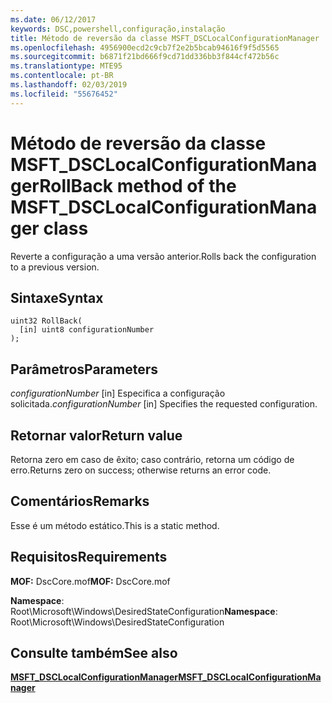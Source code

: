 ```yaml
---
ms.date: 06/12/2017
keywords: DSC,powershell,configuração,instalação
title: Método de reversão da classe MSFT_DSCLocalConfigurationManager
ms.openlocfilehash: 4956900ecd2c9cb7f2e2b5bcab94616f9f5d5565
ms.sourcegitcommit: b6871f21bd666f9cd71dd336bb3f844cf472b56c
ms.translationtype: MTE95
ms.contentlocale: pt-BR
ms.lasthandoff: 02/03/2019
ms.locfileid: "55676452"
---
```

# <a name="rollback-method-of-the-msftdsclocalconfigurationmanager-class"></a><span data-ttu-id="299b8-103">Método de reversão da classe MSFT_DSCLocalConfigurationManager</span><span class="sxs-lookup"><span data-stu-id="299b8-103">RollBack method of the MSFT_DSCLocalConfigurationManager class</span></span>

<span data-ttu-id="299b8-104">Reverte a configuração a uma versão anterior.</span><span class="sxs-lookup"><span data-stu-id="299b8-104">Rolls back the configuration to a previous version.</span></span>

## <a name="syntax"></a><span data-ttu-id="299b8-105">Sintaxe</span><span class="sxs-lookup"><span data-stu-id="299b8-105">Syntax</span></span>

```mof
uint32 RollBack(
  [in] uint8 configurationNumber
);
```

## <a name="parameters"></a><span data-ttu-id="299b8-106">Parâmetros</span><span class="sxs-lookup"><span data-stu-id="299b8-106">Parameters</span></span>

<span data-ttu-id="299b8-107">*configurationNumber* \[in\] Especifica a configuração solicitada.</span><span class="sxs-lookup"><span data-stu-id="299b8-107">*configurationNumber* \[in\] Specifies the requested configuration.</span></span>

## <a name="return-value"></a><span data-ttu-id="299b8-108">Retornar valor</span><span class="sxs-lookup"><span data-stu-id="299b8-108">Return value</span></span>

<span data-ttu-id="299b8-109">Retorna zero em caso de êxito; caso contrário, retorna um código de erro.</span><span class="sxs-lookup"><span data-stu-id="299b8-109">Returns zero on success; otherwise returns an error code.</span></span>

## <a name="remarks"></a><span data-ttu-id="299b8-110">Comentários</span><span class="sxs-lookup"><span data-stu-id="299b8-110">Remarks</span></span>

<span data-ttu-id="299b8-111">Esse é um método estático.</span><span class="sxs-lookup"><span data-stu-id="299b8-111">This is a static method.</span></span>

## <a name="requirements"></a><span data-ttu-id="299b8-112">Requisitos</span><span class="sxs-lookup"><span data-stu-id="299b8-112">Requirements</span></span>

<span data-ttu-id="299b8-113">**MOF:** DscCore.mof</span><span class="sxs-lookup"><span data-stu-id="299b8-113">**MOF:** DscCore.mof</span></span>

<span data-ttu-id="299b8-114">**Namespace**: Root\Microsoft\Windows\DesiredStateConfiguration</span><span class="sxs-lookup"><span data-stu-id="299b8-114">**Namespace**: Root\Microsoft\Windows\DesiredStateConfiguration</span></span>

## <a name="see-also"></a><span data-ttu-id="299b8-115">Consulte também</span><span class="sxs-lookup"><span data-stu-id="299b8-115">See also</span></span>

[<span data-ttu-id="299b8-116">**MSFT_DSCLocalConfigurationManager**</span><span class="sxs-lookup"><span data-stu-id="299b8-116">**MSFT_DSCLocalConfigurationManager**</span></span>](msft-dsclocalconfigurationmanager.md)